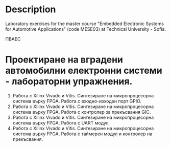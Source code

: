 Description  
===================================================================   
Laboratory exercises for the master course "Embedded Electronic 
Systems for Automotive Applications" (code МЕSE03) 
at Technical University - Sofia.  

ПВАЕС  

Проектиране на вградени автомобилни електронни системи - лабораторни 
упражнения.    
===================================================================
1. Работа с Xilinx Vivado и Vitis. Синтезиране на микропроцесорна  
система върху FPGA. Работа с входно-изходен порт GPIO.  
2. Работа с Xilinx Vivado и Vitis. Синтезиране на микропроцесорна
система върху FPGA. Работа с контролер за прекъсвания GIC.  
3. Работа с Xilinx Vivado и Vitis. Синтезиране на микропроцесорна
система върху FPGA. Работа с UART модул.  
4. Работа с Xilinx Vivado и Vitis. Синтезиране на микропроцесорна
система върху FPGA. Работа с таймерен модул и контролер на
прекъсвания.  

